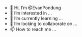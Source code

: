 - 👋 Hi, I’m @EvanPondung
- 👀 I’m interested in ...
- 🌱 I’m currently learning ...
- 💞️ I’m looking to collaborate on ...
- 📫 How to reach me ...

<!---
EvanPondung/EvanPondung is a ✨ special ✨ repository because its `README.md` (this file) appears on your GitHub profile.
You can click the Preview link to take a look at your changes.
--->

